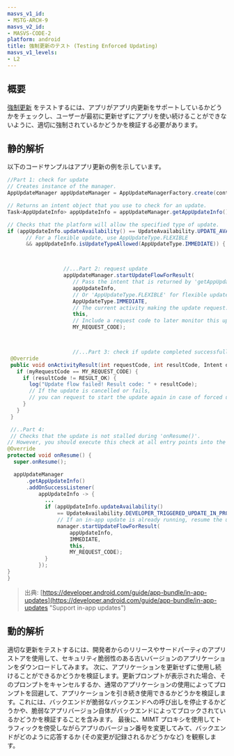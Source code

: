 ```yaml
---
masvs_v1_id:
- MSTG-ARCH-9
masvs_v2_id:
- MASVS-CODE-2
platform: android
title: 強制更新のテスト (Testing Enforced Updating)
masvs_v1_levels:
- L2
---
```


## 概要

[強制更新](../../../Document/0x05h-Testing-Platform-Interaction.md#enforced-updating "Enforced Updating") をテストするには、アプリがアプリ内更新をサポートしているかどうかをチェックし、ユーザーが最初に更新せずにアプリを使い続けることができないように、適切に強制されているかどうかを検証する必要があります。

## 静的解析

以下のコードサンプルはアプリ更新の例を示しています。

```java
//Part 1: check for update
// Creates instance of the manager.
AppUpdateManager appUpdateManager = AppUpdateManagerFactory.create(context);

// Returns an intent object that you use to check for an update.
Task<AppUpdateInfo> appUpdateInfo = appUpdateManager.getAppUpdateInfo();

// Checks that the platform will allow the specified type of update.
if (appUpdateInfo.updateAvailability() == UpdateAvailability.UPDATE_AVAILABLE
      // For a flexible update, use AppUpdateType.FLEXIBLE
      && appUpdateInfo.isUpdateTypeAllowed(AppUpdateType.IMMEDIATE)) {



                  //...Part 2: request update
                  appUpdateManager.startUpdateFlowForResult(
                     // Pass the intent that is returned by 'getAppUpdateInfo()'.
                     appUpdateInfo,
                     // Or 'AppUpdateType.FLEXIBLE' for flexible updates.
                     AppUpdateType.IMMEDIATE,
                     // The current activity making the update request.
                     this,
                     // Include a request code to later monitor this update request.
                     MY_REQUEST_CODE);



                     //...Part 3: check if update completed successfully
 @Override
 public void onActivityResult(int requestCode, int resultCode, Intent data) {
   if (myRequestCode == MY_REQUEST_CODE) {
     if (resultCode != RESULT_OK) {
       log("Update flow failed! Result code: " + resultCode);
       // If the update is cancelled or fails,
       // you can request to start the update again in case of forced updates
     }
   }
 }

 //..Part 4:
 // Checks that the update is not stalled during 'onResume()'.
// However, you should execute this check at all entry points into the app.
@Override
protected void onResume() {
  super.onResume();

  appUpdateManager
      .getAppUpdateInfo()
      .addOnSuccessListener(
          appUpdateInfo -> {
            ...
            if (appUpdateInfo.updateAvailability()
                == UpdateAvailability.DEVELOPER_TRIGGERED_UPDATE_IN_PROGRESS) {
                // If an in-app update is already running, resume the update.
                manager.startUpdateFlowForResult(
                    appUpdateInfo,
                    IMMEDIATE,
                    this,
                    MY_REQUEST_CODE);
            }
          });
}
}
```

>出典: [https://developer.android.com/guide/app-bundle/in-app-updates](https://developer.android.com/guide/app-bundle/in-app-updates "Support in-app updates")

## 動的解析

適切な更新をテストするには、開発者からのリリースやサードパーティのアプリストアを使用して、セキュリティ脆弱性のある古いバージョンのアプリケーションをダウンロードしてみます。
次に、アプリケーションを更新せずに使用し続けることができるかどうかを検証します。更新プロンプトが表示された場合、そのプロンプトをキャンセルするか、通常のアプリケーションの使用によってプロンプトを回避して、アプリケーションを引き続き使用できるかどうかを検証します。これには、バックエンドが脆弱なバックエンドへの呼び出しを停止するかどうかや、脆弱なアプリバージョン自体がバックエンドによってブロックされているかどうかを検証することを含みます。
最後に、MIMT プロキシを使用してトラフィックを傍受しながらアプリのバージョン番号を変更してみて、バックエンドがどのように応答するか (その変更が記録されるかどうかなど) を観察します。
